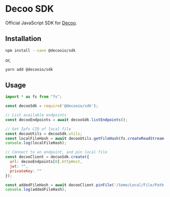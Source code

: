 # Decoo SDK

Official JavaScript SDK for [Decoo](https://wiki.decoo.io).

## Installation

```sh
npm install --save @decooio/sdk
```

or,
```sh
yarn add @decooio/sdk
```

## Usage

```javascript
import * as fs from "fs";

const decooSdk = require('@decooio/sdk');

// List available endpoints
const decooEndpoints = await decooSdk.listEndpoints();

// Get Ipfs CID of local file
const decooUtils = decooSdk.utils;
const localFileHash = await decooUtils.getFileHash(fs.createReadStream('/Some/Local/File/Path'));
console.log(localFileHash);

// Connect to an endpoint, and pin local file
const decooClient = decooSdk.create({
  url: decooEndpoints[0].httpHost,
  jwt: "",
  privateKey: ""
});

const addedFileHash = await decooClient.pinFile('/Some/Local/File/Path');
console.log(addedFileHash);
```
